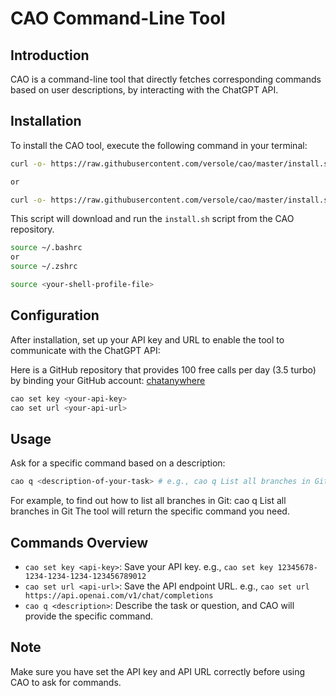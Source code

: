 # CAO Command-Line Tool

## Introduction
CAO is a command-line tool that directly fetches corresponding commands based on user descriptions, by interacting with the ChatGPT API.

## Installation
To install the CAO tool, execute the following command in your terminal:
``` bash
curl -o- https://raw.githubusercontent.com/versole/cao/master/install.sh | bash

or

curl -o- https://raw.githubusercontent.com/versole/cao/master/install.sh | zsh

```
This script will download and run the `install.sh` script from the CAO repository.

``` bash 
source ~/.bashrc
or
source ~/.zshrc 

source <your-shell-profile-file>
```

## Configuration
After installation, set up your API key and URL to enable the tool to communicate with the ChatGPT API:

Here is a GitHub repository that provides 100 free calls per day (3.5 turbo) by binding your GitHub account: [chatanywhere](https://github.com/chatanywhere/GPT_API_free)
``` bash
cao set key <your-api-key>
cao set url <your-api-url>
```

## Usage
Ask for a specific command based on a description:
``` bash
cao q <description-of-your-task> # e.g., cao q List all branches in Git
```

For example, to find out how to list all branches in Git:
cao q List all branches in Git
The tool will return the specific command you need.

## Commands Overview
- `cao set key <api-key>`: Save your API key. e.g., `cao set key 12345678-1234-1234-1234-123456789012`
- `cao set url <api-url>`: Save the API endpoint URL. e.g., `cao set url https://api.openai.com/v1/chat/completions`
- `cao q <description>`: Describe the task or question, and CAO will provide the specific command.

## Note
Make sure you have set the API key and API URL correctly before using CAO to ask for commands.
